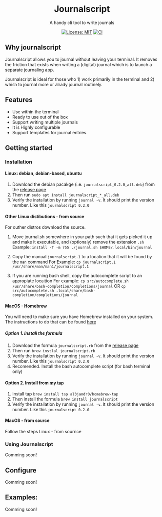 
<h1 align="center">Journalscript</h1>
<p align="center">A handy cli tool to write journals</p>

<div align="center">

[![License: MIT](https://img.shields.io/badge/License-MIT-yellow.svg)](https://opensource.org/licenses/MIT) 
[![CI](https://github.com/al3jandr0/journalscript/actions/workflows/ci.yml/badge.svg)](https://github.com/al3jandr0/journalscript/actions/workflows/ci.yml)

</div>

## Why journalscript

Journalscript allows you to journal without leaving your terminal.  It removes the friction that exists when writing a (digital) journal which is to launch a separate journaling app.

Journalscript is ideal for those who 1) work primarily in the terminal and 2) whish to journal more or alrady journal routinely. 

## Features
- Use within the terminal
- Ready to use out of the box
- Support writing multiple journals
- It is Highly configurable
- Support templates for journal entries

## Getting started

### Installation

#### Linux: debian, debian-based, ubuntu
1. Download the debian pacakge (i.e. `journalscript_0.2.0_all.deb`) from the [release page](https://github.com/al3jandr0/journalscript/releases)
2. Then run `sudo apt install journalscript_*_all.deb`
3. Verify the installation by running `journal -v`. It should print the version number. Like this `journalscript 0.2.0`

#### Other Linux distibutions - from source

For outher distros download the source.

1. Move journal.sh somewhere in your path such that it gets picked it up and make it executable, and (optionaly) remove the extension `.sh`
Example:
```install -T -m 755 ./journal.sh $HOME/.local/bin/journal```

2. Copy the manual `journalscript.1` to a location that it will be found by the `man` command
For Example:
```cp journalscript.1 /usr/share/man/man1/journalscript.1```

3. If you are running bash shell, copy the autocomplete script to an appropiate locaition
For example:
```cp src/autocomplete.sh /usr/share/bash-completion/completions/journal```
OR ```cp src/autocomplete.sh .local/share/bash-completion/completions/journal```


#### MacOS - Homebrew

You will need to make sure you have Homebrew installed on your system. The instructions to do that can be found [here](https://brew.sh/)

##### Option 1. Install the formula
1. Download the formula `journalscript.rb` from the [release page](https://github.com/al3jandr0/journalscript/releases)
2. Then run `brew instlal journalscript.rb`
3. Verify the installation by running `journal -v`. It should print the version number. Like this `journalscript 0.2.0`
4. Recomended. Install the bash autocomplete script (for bash terminal only)

#### Option 2. Install from [my tap](https://github.com/al3jandr0/homebrew-tap)

1. Install tap `brew install tap al3jandr0/homebrew-tap`
2. Then install the formula `brew install journalscript`
3. Verify the installation by running `journal -v`. It should print the version number. Like this `journalscript 0.2.0`

#### MacOS - from source

Follow the steps Linux - from sournce


### Using Journalscript
Comming soon!

## Configure
Comming soon!

## Examples:
Comming soon!
